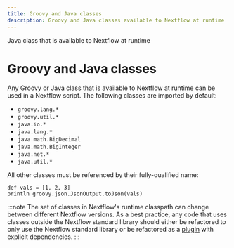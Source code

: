 ```yaml
---
title: Groovy and Java classes
description: Groovy and Java classes available to Nextflow at runtime
---
```

Java class that is available to Nextflow at runtime

# Groovy and Java classes

Any Groovy or Java class that is available to Nextflow at runtime can be used in a Nextflow script. The following classes are imported by default:

- `groovy.lang.*`
- `groovy.util.*`
- `java.io.*`
- `java.lang.*`
- `java.math.BigDecimal`
- `java.math.BigInteger`
- `java.net.*`
- `java.util.*`

All other classes must be referenced by their fully-qualified name:

```nextflow
def vals = [1, 2, 3]
println groovy.json.JsonOutput.toJson(vals)
```

:::note
The set of classes in Nextflow's runtime classpath can change between different Nextflow versions. As a best practice, any code that uses classes outside the Nextflow standard library should either be refactored to only use the Nextflow standard library or be refactored as a [plugin][plugins-dev-page] with explicit dependencies.
:::

[plugins-dev-page]: /nextflow_docs/nextflow_repo/docs/developer/plugins